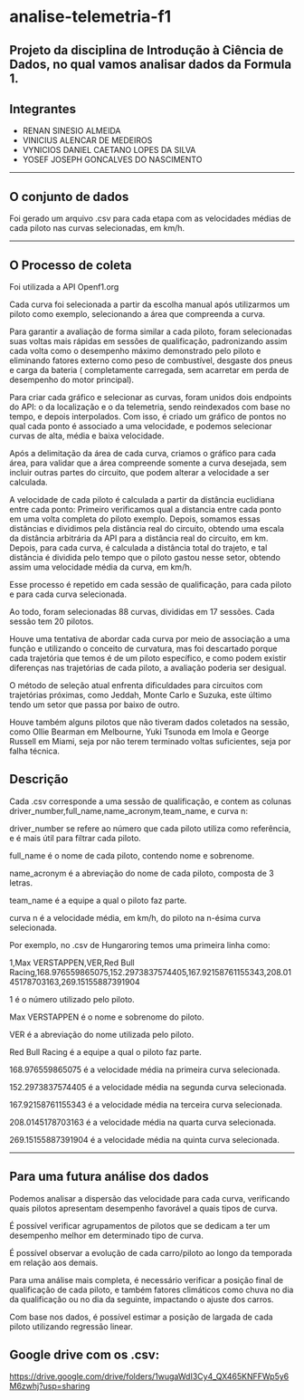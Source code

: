 # analise-telemetria-f1
Projeto da disciplina de Introdução à Ciência de Dados, no qual vamos analisar dados da Formula 1.
---
## Integrantes
* 	RENAN SINESIO ALMEIDA
*   VINICIUS ALENCAR DE MEDEIROS
*   VYNICIOS DANIEL CAETANO LOPES DA SILVA
*   YOSEF JOSEPH GONCALVES DO NASCIMENTO
---
## O conjunto de dados

Foi gerado um arquivo .csv para cada etapa com as velocidades médias de cada piloto nas curvas selecionadas, em km/h. 

---
## O Processo de coleta

Foi utilizada a API Openf1.org

Cada curva foi selecionada a partir da escolha manual após utilizarmos um piloto como exemplo, selecionando a área que compreenda a curva.

Para garantir a avaliação de forma similar a cada piloto, foram selecionadas suas voltas mais rápidas em sessões de qualificação, padronizando assim cada volta como o desempenho máximo demonstrado pelo piloto e eliminando fatores externo como peso de combustível, desgaste dos pneus e carga da bateria ( completamente carregada, sem acarretar em perda de desempenho do motor principal).

Para criar cada gráfico e selecionar as curvas, foram unidos dois endpoints do API: o da localização e o da telemetria, sendo reindexados com base no tempo, e depois interpolados. Com isso, é criado um gráfico de pontos no qual cada ponto é associado a uma velocidade, e podemos selecionar curvas de alta, média e baixa velocidade.

Após a delimitação da área de cada curva, criamos o gráfico para cada área, para validar que a área compreende somente a curva desejada, sem incluir outras partes do circuito, que podem alterar a velocidade a ser calculada.

A velocidade de cada piloto é calculada a partir da distância euclidiana entre cada ponto: Primeiro verificamos qual a distancia entre cada ponto em uma volta completa do piloto exemplo. Depois, somamos essas distâncias e dividimos pela distância real do circuito, obtendo uma escala da distância arbitrária da API para a distância real do circuito, em km. Depois, para cada curva, é calculada a distância total do trajeto, e tal distância é dividida pelo tempo que o piloto gastou nesse setor, obtendo assim uma velocidade média da curva, em km/h.

Esse processo é repetido em cada sessão de qualificação, para cada piloto e para cada curva selecionada.

Ao todo, foram selecionadas 88 curvas, divididas em 17 sessões. Cada sessão tem 20 pilotos.

Houve uma tentativa de abordar cada curva por meio de associação a uma função e utilizando o conceito de curvatura, mas foi descartado porque cada trajetória que temos é de um piloto específico, e como podem existir diferenças nas trajetórias de cada piloto, a avaliação poderia ser desigual.

O método de seleção atual enfrenta dificuldades para circuitos com trajetórias próximas, como Jeddah, Monte Carlo e Suzuka, este último tendo um setor que passa por baixo de outro.

Houve também alguns pilotos que não tiveram dados coletados na sessão, como Ollie Bearman em Melbourne, Yuki Tsunoda em Imola e George Russell em Miami, seja por não terem terminado voltas suficientes, seja por falha técnica.

## Descrição

Cada .csv corresponde a uma sessão de qualificação, e contem as colunas driver_number,full_name,name_acronym,team_name, e curva n:

driver_number se refere ao número que cada piloto utiliza como referência, e é mais útil para filtrar cada piloto.

full_name é o nome de cada piloto, contendo nome e sobrenome.

name_acronym é a abreviação do nome de cada piloto, composta de 3 letras.

team_name é a equipe a qual o piloto faz parte.

curva n é a velocidade média, em km/h, do piloto na n-ésima curva selecionada.

Por exemplo, no .csv de Hungaroring temos uma primeira linha como:

1,Max VERSTAPPEN,VER,Red Bull Racing,168.976559865075,152.2973837574405,167.92158761155343,208.0145178703163,269.15155887391904

1 é o número utilizado pelo piloto.

Max VERSTAPPEN é o nome e sobrenome do piloto.

VER é a abreviação do nome utilizada pelo piloto.

Red Bull Racing é a equipe a qual o piloto faz parte.

168.976559865075 é a velocidade média na primeira curva selecionada.

152.2973837574405 é a velocidade média na segunda curva selecionada.

167.92158761155343 é a velocidade média na terceira curva selecionada.

208.0145178703163 é a velocidade média na quarta curva selecionada.

269.15155887391904 é a velocidade média na quinta curva selecionada.

---
## Para uma futura análise dos dados

Podemos analisar a dispersão das velocidade para cada curva, verificando quais pilotos apresentam desempenho favorável a quais tipos de curva.

É possível verificar agrupamentos de pilotos que se dedicam a ter um desempenho melhor em determinado tipo de curva.

É possível observar a evolução de cada carro/piloto ao longo da temporada em relação aos demais.

Para uma análise mais completa, é necessário verificar a posição final de qualificação de cada piloto, e também fatores climáticos como chuva no dia da qualificação ou no dia da seguinte, impactando o ajuste dos carros.

Com base nos dados, é possível estimar a posição de largada de cada piloto utilizando regressão linear.


## Google drive com os .csv:

https://drive.google.com/drive/folders/1wugaWdI3Cy4_QX465KNFFWp5y6M6zwhj?usp=sharing
